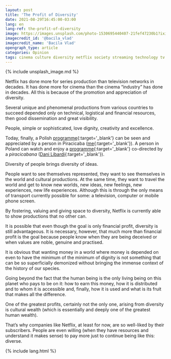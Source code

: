 ```yaml
---
layout: post
title: 'The Profit of Diversity'
date: 2021-08-29T16:45:00-03:00
lang: en
lang-ref: the-profit-of-diversity
image: https://images.unsplash.com/photo-1530695440407-21fef47230b1?ixid=MnwxMjA3fDB8MHxwaG90by1wYWdlfHx8fGVufDB8fHx8&ixlib=rb-1.2.1&auto=format&fit=crop&w=1500&h=300&q=80
imagecredit_id: '@bacila_vlad'
imagecredit_name: 'Bacila Vlad'
opengraph_type: article
categories: Opinion
tags: cinema culture diversity netflix society streaming technology tv
---
```

{% include unsplash_image.md %}

Netflix has done more for series production than television networks in decades. It has done more for cinema than the cinema “industry” has done in decades. All this is because of the promotion and appreciation of diversity.

Several unique and phenomenal productions from various countries to succeed depended only on technical, logistical and financial resources, then good dissemination and great visibility.

People, simple or sophisticated, love dignity, creativity and excellence.

Today, finally, a Polish [programme][1]{:target='_blank'} can be seen and appreciated by a person in Piracicaba ([me][2]{:target='_blank'}). A person in Poland can watch and enjoy a [programme][3]{:target='_blank'} co-directed by a *piracicabana* ([Dani Libardi][4]{:target='_blank'}).

Diversity of people brings diversity of ideas.

People want to see themselves represented, they want to see themselves in the world and cultural productions. At the same time, they want to travel the world and get to know new worlds, new ideas, new feelings, new experiences, new life experiences. Although this is through the only means of transport currently possible for some: a television, computer or mobile phone screen.

By fostering, valuing and giving space to diversity, Netflix is currently able to show productions that no other can.

It is possible that even though the goal is only financial profit, diversity is still advantageous. It is necessary, however, that much more than financial profit is the goal because people know when they are being deceived or when values are noble, genuine and practised.

It is obvious that wanting money in a world where money is depended on even to have the minimum of the minimum of dignity is not something that can be so superficially demonized without bringing the immense context of the history of our species.

Going beyond the fact that the human being is the only living being on this planet who pays to be on it: how to earn this money, how it is distributed and to whom it is accessible and, finally, how it is used and what is its fruit that makes all the difference.

One of the greatest profits, certainly not the only one, arising from diversity is cultural wealth (which is essentially and deeply one of the greatest human wealth).

That’s why companies like Netflix, at least for now, are so well-liked by their subscribers. People are even willing (when they have resources and understand it makes sense) to pay more just to continue being like this: diverse.

{% include lang.html %}

[1]:	https://www.imdb.com/title/tt13495314
[2]:	https://twitter.com/vmartinelli
[3]:	https://www.imdb.com/title/tt4922804
[4]:	https://twitter.com/danilibardi